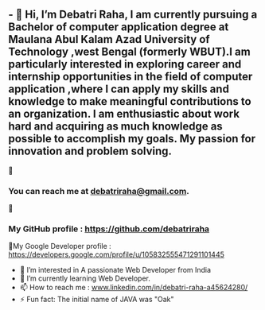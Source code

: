<h2>- 👋 Hi, I’m Debatri Raha, I am currently pursuing a Bachelor of computer application degree at Maulana Abul Kalam Azad University of Technology ,west Bengal (formerly WBUT).I am particularly interested in exploring career and internship opportunities in the field of computer application ,where I can apply my skills and knowledge to make meaningful contributions to an organization. I am enthusiastic about work hard and acquiring as much knowledge as possible to accomplish my goals. My passion for innovation and problem solving.</h2>

📧<h3>You can reach me at debatriraha@gmail.com.</h3>

📌<h3>My GitHub profile : https://github.com/debatriraha</h3>

📌My Google Developer profile : https://developers.google.com/profile/u/105832555471291101445
- 👀 I’m interested in A passionate Web Developer from India
- 🌱 I’m currently learning Web Developer.
- 📫 How to reach me : www.linkedin.com/in/debatri-raha-a45624280/
- ⚡ Fun fact: The initial name of JAVA was "Oak"

<!---
debatriraha/debatriraha is a ✨ special ✨ repository because its `README.md` (this file) appears on your GitHub profile.
You can click the Preview link to take a look at your changes.
--->
